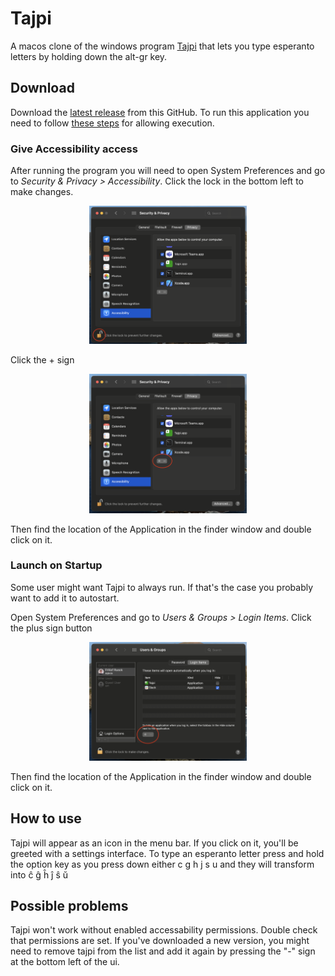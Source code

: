 # Tajpi
A macos clone of the windows program [Tajpi](http://www.zz9pza.net/tajpi/en/) that lets you type esperanto letters by holding down the alt-gr key.

## Download
Download the [latest release](https://github.com/PumpedSardines/Tajpi/releases/tag/1.0.1) from this GitHub. To run this application you need to follow [these steps](https://support.apple.com/en-ph/guide/mac-help/mh40616/mac) for allowing execution. 
### Give Accessibility access
After running the program you will need to open System Preferences and go to *Security & Privacy > Accessibility*. Click the lock in the bottom left to make changes. 

<center>
    <img src="lock.png" width="50%">
</center>

Click the + sign

<center>
    <img src="plus.png" width="50%">
</center>

Then find the location of the Application in the finder window and double click on it.


### Launch on Startup
Some user might want Tajpi to always run. If that's the case you probably want to add it to autostart.

Open System Preferences and go to *Users & Groups > Login Items*. 
Click the plus sign button
<center>
    <img src="user.png" width="50%">
</center>

Then find the location of the Application in the finder window and double click on it.


## How to use
Tajpi will appear as an icon in the menu bar. If you click on it, you'll be greeted with a settings interface. To type an esperanto letter press and hold the option key as you press down either c g h j s u and they will transform into ĉ ĝ ĥ ĵ ŝ ŭ
## Possible problems
Tajpi won't work without enabled accessability permissions. Double check that permissions are set. If you've downloaded a new version, you might need to remove tajpi from the list and add it again by pressing the "-" sign at the bottom left of the ui.
